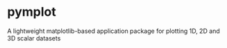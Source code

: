 # pymplot
A lightweight matplotlib-based application package for plotting 1D, 2D and 3D scalar datasets
